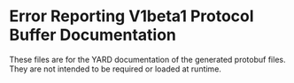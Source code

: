 # Error Reporting V1beta1 Protocol Buffer Documentation

These files are for the YARD documentation of the generated protobuf files.
They are not intended to be required or loaded at runtime.
